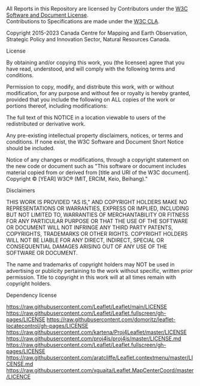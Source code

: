 All Reports in this Repository are licensed by Contributors under the 
[W3C Software and Document License](http://www.w3.org/Consortium/Legal/2015/copyright-software-and-document).  
Contributions to Specifications are made under the
[W3C CLA](https://www.w3.org/community/about/agreements/cla/).

Copyright 2015-2023 Canada Centre for Mapping and Earth Observation, 
Strategic Policy and Innovation Sector, Natural Resources Canada.

License

By obtaining and/or copying this work, you (the licensee) agree that you have 
read, understood, and will comply with the following terms and conditions.

Permission to copy, modify, and distribute this work, with or without 
modification, for any purpose and without fee or royalty is hereby granted, 
provided that you include the following on ALL copies of the work or portions 
thereof, including modifications:

The full text of this NOTICE in a location viewable to users of the 
redistributed or derivative work.

Any pre-existing intellectual property disclaimers, notices, or terms and 
conditions. If none exist, the W3C Software and Document Short Notice should 
be included.

Notice of any changes or modifications, through a copyright statement on the 
new code or document such as "This software or document includes material 
copied from or derived from [title and URI of the W3C document]. 
Copyright © [YEAR] W3C® (MIT, ERCIM, Keio, Beihang)."

Disclaimers

THIS WORK IS PROVIDED "AS IS," AND COPYRIGHT HOLDERS MAKE NO REPRESENTATIONS 
OR WARRANTIES, EXPRESS OR IMPLIED, INCLUDING BUT NOT LIMITED TO, WARRANTIES OF 
MERCHANTABILITY OR FITNESS FOR ANY PARTICULAR PURPOSE OR THAT THE USE OF THE 
SOFTWARE OR DOCUMENT WILL NOT INFRINGE ANY THIRD PARTY PATENTS, COPYRIGHTS, 
TRADEMARKS OR OTHER RIGHTS.
COPYRIGHT HOLDERS WILL NOT BE LIABLE FOR ANY DIRECT, INDIRECT, SPECIAL OR 
CONSEQUENTIAL DAMAGES ARISING OUT OF ANY USE OF THE SOFTWARE OR DOCUMENT.

The name and trademarks of copyright holders may NOT be used in advertising or 
publicity pertaining to the work without specific, written prior permission. 
Title to copyright in this work will at all times remain with copyright holders.

Dependency license

https://raw.githubusercontent.com/Leaflet/Leaflet/main/LICENSE
https://raw.githubusercontent.com/Leaflet/Leaflet.fullscreen/gh-pages/LICENSE
https://raw.githubusercontent.com/domoritz/leaflet-locatecontrol/gh-pages/LICENSE
https://raw.githubusercontent.com/kartena/Proj4Leaflet/master/LICENSE
https://raw.githubusercontent.com/proj4js/proj4js/master/LICENSE.md
https://raw.githubusercontent.com/Leaflet/Leaflet.fullscreen/gh-pages/LICENSE
https://raw.githubusercontent.com/aratcliffe/Leaflet.contextmenu/master/LICENSE.md
https://raw.githubusercontent.com/xguaita/Leaflet.MapCenterCoord/master/LICENCE
